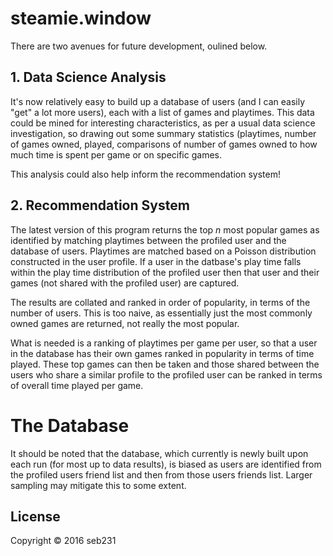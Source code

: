 # steamie.window

There are two avenues for future development, oulined below.

## 1. Data Science Analysis

It's now relatively easy to build up a database of users (and I can easily "get" a lot more users), each with a list of games and playtimes. This data could be mined for interesting characteristics, as per a usual data science investigation, so drawing out some summary statistics (playtimes, number of games owned, played, comparisons of number of games owned to how much time is spent per game or on specific games.

This analysis could also help inform the recommendation system!

## 2. Recommendation System

The latest version of this program returns the top _n_ most popular games as identified by matching playtimes between the profiled user and the database of users. Playtimes are matched based on a Poisson distribution constructed in the user profile. If a user in the datbase's play time falls within the play time distribution of the profiled user then that user and their games (not shared with the profiled user) are captured.

The results are collated and ranked in order of popularity, in terms of the number of users. This is too naive, as essentially just the most commonly owned games are returned, not really the most popular.

What is needed is a ranking of playtimes per game per user, so that a user in the database has their own games ranked in popularity in terms of time played. These top games can then be taken and those shared between the users who share a similar profile to the profiled user can be ranked in terms of overall time played per game.

# The Database

It should be noted that the database, which currently is newly built upon each run (for most up to data results), is biased as users are identified from the profiled users friend list and then from those users friends list. Larger sampling may mitigate this to some extent.

## License

Copyright © 2016 seb231
